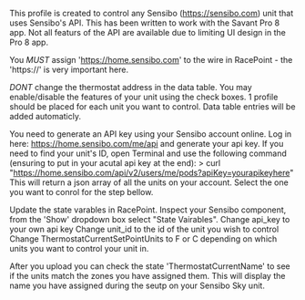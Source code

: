 This profile is created to control any Sensibo (https://sensibo.com) unit that uses Sensibo's API. This has been written to work with the Savant Pro 8 app. Not all featurs of the API are available due to limiting UI design in the Pro 8 app.

You *MUST* assign 'https://home.sensibo.com' to the wire in RacePoint - the 'https://' is very important here.

*DONT* change the thermostat address in the data table. 
You may enable/disable the features of your unit using the check boxes.
1 profile should be placed for each unit you want to control. Data table entries will be added automaticly.

You need to generate an API key using your Sensibo account online. Log in here: https://home.sensibo.com/me/api and generate your api key.
If you need to find your unit's ID, open Terminal and use the following command (ensuring to put in your acutal api key at the end):
	> curl "https://home.sensibo.com/api/v2/users/me/pods?apiKey=yourapikeyhere"
This will return a json array of all the units on your account. Select the one you want to conrol for the step bellow.

Update the state varables in RacePoint. Inspect your Sensibo component, from the 'Show' dropdown box select "State Vairables".
Change api_key to your own api key
Change unit_id to the id of the unit you wish to control
Change ThermostatCurrentSetPointUnits to F or C depending on which units you want to control your unit in.

After you upload you can check the state 'ThermostatCurrentName' to see if the units match the zones you have assigned them. This will display the name you have assigned during the seutp on your Sensibo Sky unit.
